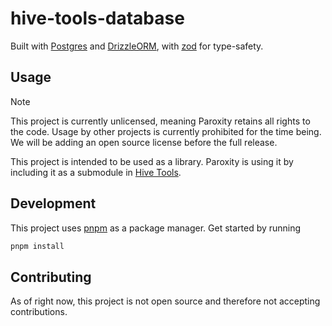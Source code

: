 # hive-tools-database

Built with [Postgres](https://www.postgresql.org/) and [DrizzleORM](https://drizzle-orm.com/), with 
[zod](https://github.com/colinhacks/zod) for type-safety.

## Usage

> [!NOTE]
> This project is currently unlicensed, meaning Paroxity retains all rights to the code. Usage by other projects is 
> currently prohibited for the time being. We will be adding an open source license before the full release.

This project is intended to be used as a library. Paroxity is using it by including it as a submodule in 
[Hive Tools](https://hivetools.app).

## Development

This project uses [pnpm](https://pnpm.io/) as a package manager. Get started by running

```bash
pnpm install
```

## Contributing

As of right now, this project is not open source and therefore not accepting contributions.
